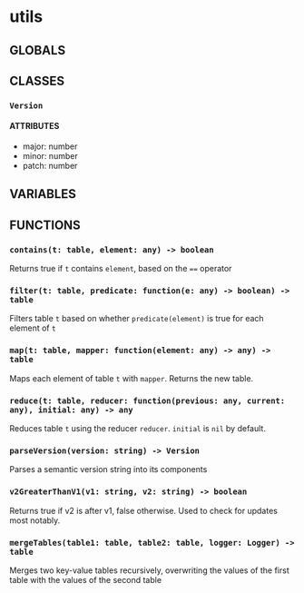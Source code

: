 # utils

## GLOBALS

## CLASSES

### `Version`

#### ATTRIBUTES

- major: number
- minor: number
- patch: number


## VARIABLES

## FUNCTIONS

### `contains(t: table, element: any) -> boolean`

Returns true if `t` contains `element`, based on the `==` operator

<!-- lua: https://github.com/balamod/balamod_lua/blob/main/src/utils.lua#L7 -->

### `filter(t: table, predicate: function(e: any) -> boolean) -> table`

Filters table `t` based on whether `predicate(element)` is true for each element of `t`

### `map(t: table, mapper: function(element: any) -> any) -> table`

Maps each element of table `t` with `mapper`. Returns the new table.

### `reduce(t: table, reducer: function(previous: any, current: any), initial: any) -> any`

Reduces table `t` using the reducer `reducer`. `initial` is `nil` by default.

### `parseVersion(version: string) -> Version`

Parses a semantic version string into its components

### `v2GreaterThanV1(v1: string, v2: string) -> boolean`

Returns true if v2 is after v1, false otherwise. Used to check for updates most notably.

### `mergeTables(table1: table, table2: table, logger: Logger) -> table`

Merges two key-value tables recursively, overwriting the values of the first table with the values of the second table

<!-- lua: https://github.com/balamod/balamod_lua/blob/main/src/utils.lua#L205 -->
